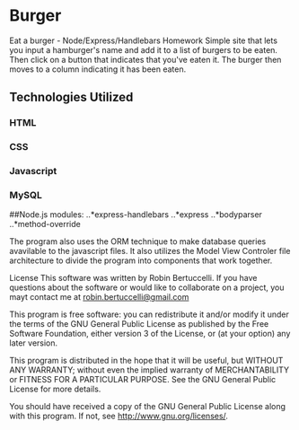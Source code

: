 Burger
=====
Eat a burger - Node/Express/Handlebars Homework
Simple site that lets you input a hamburger's name and add it to a list of burgers to be eaten. Then click on a button that indicates that you've eaten it. The burger then moves to a column indicating it has been eaten.

## Technologies Utilized
### HTML
### CSS
### Javascript
### MySQL
##Node.js
    modules:
   ..*express-handlebars
    ..*express
   ..*bodyparser
    ..*method-override

The program also uses the ORM technique to make database queries avavilable to the javascript files. It also utilizes the Model View Controler file architecture to divide the program into components that work together.



License
This software was written by Robin Bertuccelli. If you have questions about the software or would like to collaborate on a project, you mayt contact me at robin.bertuccelli@gmail.com

This program is free software: you can redistribute it and/or modify it under the terms of the GNU General Public License as published by the Free Software Foundation, either version 3 of the License, or (at your option) any later version.

This program is distributed in the hope that it will be useful, but WITHOUT ANY WARRANTY; without even the implied warranty of MERCHANTABILITY or FITNESS FOR A PARTICULAR PURPOSE. See the GNU General Public License for more details.

You should have received a copy of the GNU General Public License along with this program. If not, see http://www.gnu.org/licenses/.



